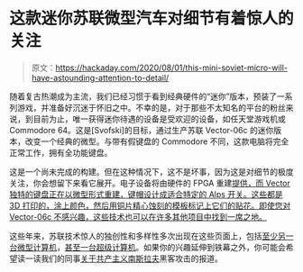 # 这款迷你苏联微型汽车对细节有着惊人的关注

> 原文：<https://hackaday.com/2020/08/01/this-mini-soviet-micro-will-have-astounding-attention-to-detail/>

随着复古热潮成为主流，我们已经习惯于看到经典硬件的“迷你”版本，预装了一系列游戏，并准备好沉迷于怀旧之中。不幸的是，对于那些不太知名的平台的粉丝来说，到目前为止，唯一获得迷你待遇的设备是受欢迎的设备，如任天堂游戏机或 Commodore 64。这是[Svofski]的目标，通过生产苏联 Vector-06c 的迷你版本，改变一个经典的微型。与带有假键盘的 Commodore 不同，这款电脑将完全正常工作，拥有全功能键盘。

这是一个尚未完成的构建。但在这种情况下，这不是坏事，因为这是对细节的极度关注，你会想留下来看它展开。电子设备将由硬件的 FPGA 重建[提供，而 Vector 独特的键盘正在以微型形式重建，键帽设计成适合特定的 Alps 开关。这些都是 3D 打印的，涂上颜色，然后用铜片精心蚀刻的模板标记上它们的贴花。即使您对 Vector-06c 不感兴趣，这些技术也可以在许多其他项目中找到一席之地。](https://github.com/svofski/vector06cc)

这些年来，苏联技术惊人的独创性和多样性多次出现在这些页面上，包括[至少另一台微型计算机](https://hackaday.com/2016/09/15/retro-soviet-computer-brings-the-80s-back/)，[甚至一台超级计算机](https://hackaday.com/2019/05/03/add-a-bit-of-soviet-era-super-computing-to-your-fpga/)。如果你的兴趣延伸到铁幕之外，你可能会希望读一读我们的同事[关于共产主义南斯拉夫](https://hackaday.com/2015/08/03/hacking-the-digital-and-social-system/)黑客攻击的报道。